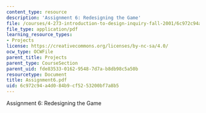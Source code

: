 ```yaml
---
content_type: resource
description: 'Assignment 6: Redesigning the Game'
file: /courses/4-273-introduction-to-design-inquiry-fall-2001/6c972c94a4d084b9cf5253200bf7a8b5_Assignment6.pdf
file_type: application/pdf
learning_resource_types:
- Projects
license: https://creativecommons.org/licenses/by-nc-sa/4.0/
ocw_type: OCWFile
parent_title: Projects
parent_type: CourseSection
parent_uid: fde83533-0162-9548-7d7a-b8db98c5a50b
resourcetype: Document
title: Assignment6.pdf
uid: 6c972c94-a4d0-84b9-cf52-53200bf7a8b5
---
```

Assignment 6: Redesigning the Game